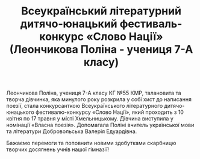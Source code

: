 ﻿---
title: Всеукраїнський літературний дитячо-юнацький фестиваль-конкурс «Слово Нації» (Леончикова Поліна - учениця 7-А класу)
---

Леончикова Поліна, учениця 7-А класу КГ №55 КМР, талановита та творча дівчинка, яка минулого року розкрила у собі хист до написання поезії, стала конкурсанткою Всеукраїнського літературного дитячо-юнацького фестивалю-конкурсу «Слово Нації», який проходить з 10 квітня по 17 травня у місті Хмельницькому. Дівчина виступила у номінації «Власна поезія». Допомагала Поліні вчитель української мови та літератури Добровольська Валерія Едуардівна.

Бажаємо перемоги та поповнити новими здобутками скарбницю творчих досягнень учнів нашої гімназії!

<youtube id="POZjoTioA4M" />
<youtube id="NNpTooXBiAY" />

